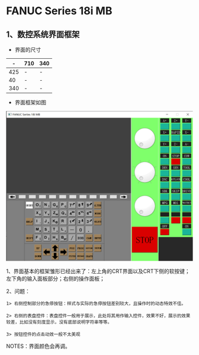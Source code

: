 # FANUC Series 18i MB

## 1、数控系统界面框架

* 界面的尺寸

|-|710|340|
|-|-|-|
|425|-|-|
|40|-|-|
|340|-|-|

* 界面框架如图

![界面框架](Doc/images_2020-4-7.png)

1、界面基本的框架雏形已经出来了：左上角的CRT界面以及CRT下侧的软按键；左下角的输入面板部分；右侧的操作面板；

2、问题：

    1> 右侧控制部分的急停按钮：样式与实际的急停按钮差别较大，且操作时的动态特效不佳。

    2> 右侧的表盘控件：表盘控件一般用于展示，此处将其用作输入控件，效果不好，展示的效果较差，比如没有刻度显示，没有底部说明字符串等等。

    3> 按钮控件的点击动效一般不太美观

NOTES：界面颜色会再调。

